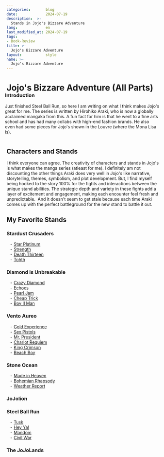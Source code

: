 ```yaml
---
categories:       blog
date:             2024-07-19
description:  >-
  Stands in Jojo's Bizzare Adventure    
lang:             en
last_modified_at: 2024-07-19
tags:
- Book-Review
title: >-
  Jojo's Bizzare Adventure
layout:           style
name: >-
  Jojo's Bizzare Adventure
---
```


# **Jojo's Bizzare Adventure (All Parts)**

<div class="container px-2" style="text-align: left;  margin-left: -5px; margin-top: -25px;">
<div class="row">

<div class="col">
<h3 >Introduction</h3>

Just finished Steel Ball Run, so here I am writing on what I think makes Jojo's great for me. The series is written by Hirohiko Araki, who is now a globally acclaimed mangaka from this. A fun fact for him is that he went to a fine arts school and has had many collabs with high-end fashion brands. He also even had some pieces for Jojo's shown in the Louvre (where the Mona Lisa is).

</div>

<div class="col-4" style="text-align: left;  margin-left: 0;">
<img src="">
</div>


</div>
</div>

## Characters and Stands

I think everyone can agree. The creativity of characters and stands in Jojo's is what makes the manga series (atleast for me). I definitely am not discounting the other things Araki does very well in Jojo's like narrative, storytelling, themes, symbolism, and plot development. But, I find myself being hooked to the story 100% for the fights and interactions between the unique stand abilities. The strategic depth and variety in these fights add a layer of excitement and engagement, making each encounter feel fresh and unpredictable.  And it doesn't seem to get stale because each time Araki comes up with the perfect battleground for the new stand to battle it out.

## My Favorite Stands

<div class="container-lg" style="padding: 0;">
    <div class="row row-cols-4">
        <div class="col ">
            <h3 class="my-2">Stardust Crusaders</h3>
            <ul style="list-style-type: '- ';">
            <li><a href="https://jojowiki.com/Star_Platinum">Star Platinum</a></li>
            <li><a href="https://jojowiki.com/Strength">Strength</a></li>
            <li><a href="https://jojowiki.com/Death_Thirteen">Death Thirteen</a></li>
            <li><a href="https://jojowiki.com/Tohth">Tohth</a></li>
            </ul>
        </div>
        <div class="col ">
            <h3 class="my-2">Diamond is Unbreakable</h3>
            <ul style="list-style-type: '- ';">
            <li><a href="https://jojowiki.com/Crazy_Diamond">Crazy Diamond</a></li>
            <li><a href="https://jojowiki.com/Echoes">Echoes</a></li>
            <li><a href="https://jojowiki.com/Pearl_Jam">Pearl Jam</a></li>
            <li><a href="https://jojowiki.com/Cheap_Trick">Cheap Trick</a></li>
            <li><a href="https://jojowiki.com/Boy_II_Man">Boy II Man</a></li>
            </ul>
        </div>
        <div class="col ">
            <h3 class="my-2">Vento Aureo</h3>
            <ul style="list-style-type: '- ';">
            <li><a href="https://jojowiki.com/Gold_Experience">Gold Experience</a></li>
            <li><a href="https://jojowiki.com/Sex_Pistols">Sex Pistols</a></li>
            <li><a href="https://jojowiki.com/Mr.President">Mr. President</a></li>
            <li><a href="https://jojowiki.com/Chariot_Requiem">Chariot Requiem</a></li>
            <li><a href="https://jojowiki.com/King_Crimson">King Crimson</a></li>
            <li><a href="https://jojowiki.com/Beach_Boy">Beach Boy</a></li>
            </ul>
        </div>
        <div class="col ">
            <h3 class="my-2">Stone Ocean</h3>
            <ul style="list-style-type: '- ';">
            <li><a href="https://jojowiki.com/Made_in_Heaven">Made in Heaven</a></li>
            <li><a href="https://jojowiki.com/Bohemian_Rhapsody">Bohemian Rhapsody</a></li>
            <li><a href="https://jojowiki.com/Weather_Report_(Stand)">Weather Report</a></li>
            </ul>
        </div>
    </div>
        <div class="row row-cols-4">
        <div class="col ">
            <h3 class="my-2">JoJolion</h3>
            <ul style="list-style-type: '- ';">
            </ul>
        </div>
        <div class="col ">
            <h3 class="my-2">Steel Ball Run</h3>
            <ul style="list-style-type: '- ';">
            <li><a href="https://jojowiki.com/Tusk">Tusk</a></li>
            <li><a href="https://jojowiki.com/Hey_Ya!">Hey Ya!</a></li>
            <li><a href="https://jojowiki.com/Mandom">Mandom</a></li>
            <li><a href="https://jojowiki.com/Civil_War">Civil War</a></li>
            </ul>
        </div>
        <div class="col ">
            <h3 class="my-2">The JoJoLands</h3>
            <ul style="list-style-type: '- ';">
            </ul>
        </div>
    </div>
</div> 